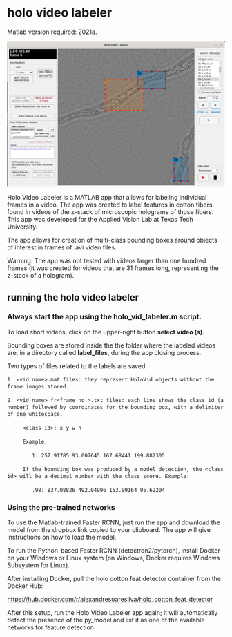 # holo video labeler


Matlab version required: 2021a.

![alt text](https://github.com/alexandresoaresilva/holo_vid_label/blob/main/docs/UI.png)

Holo Video Labeler is a MATLAB app that allows for labeling individual frames in a video. The app was created to label features in cotton fibers found in videos of the z-stack of microscopic holograms of those fibers. This app was developed for the Applied Vision Lab at Texas Tech University.

The app allows for creation of multi-class bounding boxes around objects of interest in frames of .avi video files.

Warning: The app was not tested with videos larger than one hundred frames (it was created for videos that are 31 frames long, representing the z-stack of a hologram).

## running the holo video labeler

### Always start the app using the holo_vid_labeler.m script.

To load short videos, click on the upper-right button **select video (s)**.

Bounding boxes are stored inside the the folder where the labeled videos are, in a directory called **label_files**, during the app closing process.

Two types of files related to the labels are saved:

    1. <vid name>.mat files: they represent HoloVid objects without the frame images stored.
    
    2. <vid name>_fr<frame no.>.txt files: each line shows the class id (a number) followed by coordinates for the bounding box, with a delimiter of one whitespace.
    	
    	 <class id>: x y w h
         
         Example: 
         
            1: 257.91785 93.007645 167.68441 199.882305
         
         If the bounding box was produced by a model detection, the <class id> will be a decimal number with the class score. Example:
         
            .98: 837.08826 492.04996 153.99164 95.62204
   ### Using the pre-trained networks ###
   
   To use the Matlab-trained Faster RCNN, just run the app and download the model from the dropbox link copied to your clipboard. The app will give instructions on how to load the model.
   
   To run the Python-based Faster RCNN (detectron2/pytorch), install Docker on your Windows or Linux system (on Windows, Docker requires Windows Subsystem for Linux). 
   
   After installing Docker, pull the holo cotton feat detector container from the Docker Hub:
   
   https://hub.docker.com/r/alexandresoaresilva/holo_cotton_feat_detector
   
   After this setup, run the Holo Video Labeler app again; it will automatically detect the presence of the py_model and list it as one of the available networks for feature detection.
   
